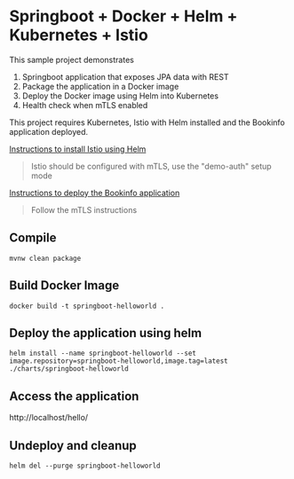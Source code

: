 # Springboot + Docker + Helm + Kubernetes + Istio

This sample project demonstrates
1. Springboot application that exposes JPA data with REST
2. Package the application in a Docker image
3. Deploy the Docker image using Helm into Kubernetes
4. Health check when mTLS enabled

This project requires Kubernetes, Istio with Helm installed and the Bookinfo application deployed. 

[Instructions to install Istio using Helm](https://istio.io/docs/setup/kubernetes/install/helm/)

> Istio should be configured with mTLS, use the "demo-auth" setup mode

[Instructions to deploy the Bookinfo application](https://istio.io/docs/examples/bookinfo/)

> Follow the mTLS instructions

## Compile
```
mvnw clean package
```
 
## Build Docker Image
 ```
docker build -t springboot-helloworld .
```

## Deploy the application using helm
```
helm install --name springboot-helloworld --set image.repository=springboot-helloworld,image.tag=latest ./charts/springboot-helloworld
```

## Access the application
http://localhost/hello/

## Undeploy and cleanup
```
helm del --purge springboot-helloworld
```


